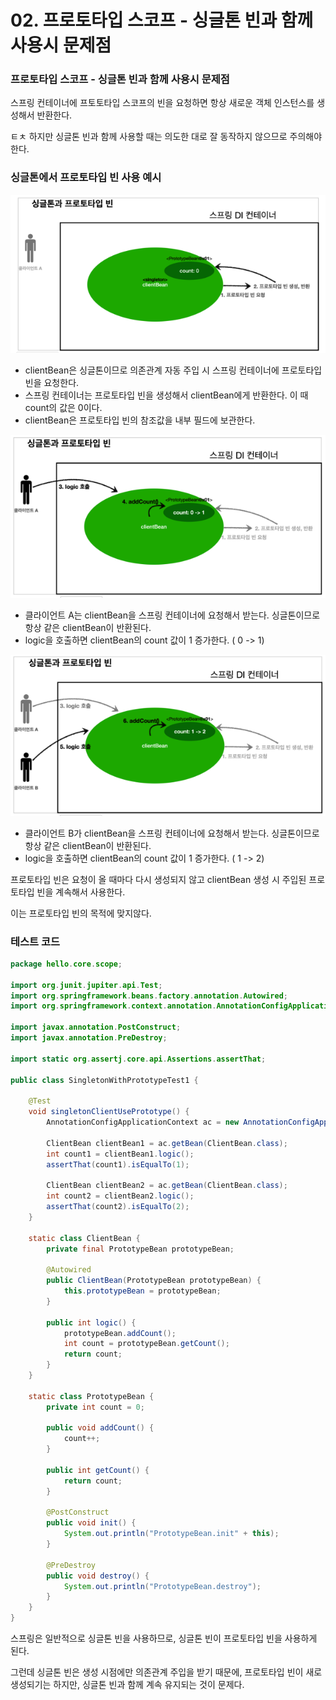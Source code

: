 # 02. 프로토타입 스코프 - 싱글톤 빈과 함께 사용시 문제점

### 프로토타입 스코프 - 싱글톤 빈과 함께 사용시 문제점

스프링 컨테이너에 프토토타입 스코프의 빈을 요청하면 항상 새로운 객체 인스턴스를 생성해서 반환한다. 

ㅌㅊ 하지만 싱글톤 빈과 함께 사용할 때는 의도한 대로 잘 동작하지 않으므로 주의해야 한다.



### 싱글톤에서 프로토타입 빈 사용 예시

![image-20220213110508220](../images/image-20220213110508220.png)

* clientBean은 싱글톤이므로 의존관계 자동 주입 시 스프링 컨테이너에 프로토타입 빈을 요청한다.
* 스프링 컨테이너는 프로토타입 빈을 생성해서 clientBean에게 반환한다. 이 때 count의 값은 0이다.
* clientBean은 프로토타입 빈의 참조값을 내부 필드에 보관한다.



![image-20220213110837009](../images/image-20220213110837009.png)

* 클라이언트 A는 clientBean을 스프링 컨테이너에 요청해서 받는다. 싱글톤이므로 항상 같은 clientBean이 반환된다.
* logic을 호출하면 clientBean의 count 값이 1 증가한다. ( 0 -> 1)



![image-20220213111011092](../images/image-20220213111011092.png)

* 클라이언트 B가 clientBean을 스프링 컨테이너에 요청해서 받는다. 싱글톤이므로 항상 같은 clientBean이 반환된다.
* logic을 호출하면 clientBean의 count 값이 1 증가한다. ( 1 -> 2)



프로토타입 빈은 요청이 올 때마다 다시 생성되지 않고 clientBean 생성 시 주입된 프로토타입 빈을 계속해서 사용한다.

이는 프로토타입 빈의 목적에 맞지않다.



### 테스트 코드

``` java
package hello.core.scope;

import org.junit.jupiter.api.Test;
import org.springframework.beans.factory.annotation.Autowired;
import org.springframework.context.annotation.AnnotationConfigApplicationContext;

import javax.annotation.PostConstruct;
import javax.annotation.PreDestroy;

import static org.assertj.core.api.Assertions.assertThat;

public class SingletonWithPrototypeTest1 {

    @Test
    void singletonClientUsePrototype() {
        AnnotationConfigApplicationContext ac = new AnnotationConfigApplicationContext(ClientBean.class, PrototypeBean.class);

        ClientBean clientBean1 = ac.getBean(ClientBean.class);
        int count1 = clientBean1.logic();
        assertThat(count1).isEqualTo(1);

        ClientBean clientBean2 = ac.getBean(ClientBean.class);
        int count2 = clientBean2.logic();
        assertThat(count2).isEqualTo(2);
    }

    static class ClientBean {
        private final PrototypeBean prototypeBean;

        @Autowired
        public ClientBean(PrototypeBean prototypeBean) {
            this.prototypeBean = prototypeBean;
        }

        public int logic() {
            prototypeBean.addCount();
            int count = prototypeBean.getCount();
            return count;
        }
    }

    static class PrototypeBean {
        private int count = 0;

        public void addCount() {
            count++;
        }

        public int getCount() {
            return count;
        }

        @PostConstruct
        public void init() {
            System.out.println("PrototypeBean.init" + this);
        }

        @PreDestroy
        public void destroy() {
            System.out.println("PrototypeBean.destroy");
        }
    }
}

```

스프링은 일반적으로 싱글톤 빈을 사용하므로, 싱글톤 빈이 프로토타입 빈을 사용하게 된다. 

그런데 싱글톤 빈은 생성 시점에만 의존관계 주입을 받기 때문에, 프로토타입 빈이 새로 생성되기는 하지만, 싱글톤 빈과 함께 계속 유지되는 것이 문제다.

